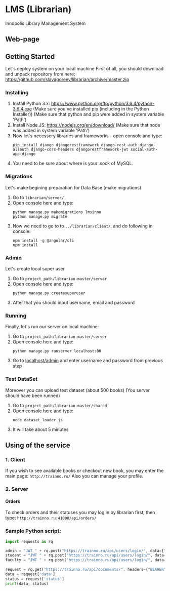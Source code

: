 # LMS (Librarian)
Innopolis Library Management System

## Web-page


## Getting Started
Let`s deploy system on your local machine
First of all, you should download and unpack repository from here: https://github.com/slavagoreev/librarian/archive/master.zip

### Installing
1. Install Python 3.x: https://www.python.org/ftp/python/3.6.4/python-3.6.4.exe
  (Make sure you`ve installed pip (including in the Python Installer))
  (Make sure that python and pip were added in system variable 'Path')
2. Install Node.JS: https://nodejs.org/en/download/ (Make sure that node was added in system variable 'Path')
3. Now let`s necessery libraries and frameworks - open console and type:
      ```
      pip install django djangorestframework django-rest-auth django-allauth django-cors-headers djangorestframework-jwt social-auth-app-django
      ```
4. You need to be sure about where is your .sock of MySQL.

### Migrations
Let's make begining preparation for Data Base (make migrations)
1. Go to ```librarian/server/```
2. Open console here and type:
      ```
      python manage.py makemigrations lmsinno
      python manage.py migrate
      ```
3. Now we need to go to to ```../librarian/client/```, and do following in console:
      ```
      npm install -g @angular/cli
      npm install
      ```

### Admin
Let's create local super user
1. Go to ```project_path/librarian-master/server```
2. Open console here and type:
      ```
      python manage.py createsuperuser
      ```
3. After that you should input username, email and password
      
### Running
Finally, let`s run our server on local machine:
1. Go to ```project_path/librarian-master/server```
2. Open console here and type:
      ```
      python manage.py runserver localhost:80
      ```
3. Go to [localhost/admin](http://localhost/admin) and enter username and password from previous step

### Test DataSet
Moreover you can upload test dataset (about 500 books) (You server should have been runned)
1. Go to ```project_path/librarian-master/shared```
2. Open console here and type:
      ```
      node dataset_loader.js
      ```
3. It will take about 5 minutes

## Using of the service

### 1. Client
If you wish to see available books or checkout new book, you may enter the main page:
      ```
      http://trainno.ru/
      ```
Also you can manage your profile.
### 2. Server
#### Orders
To check orders and their statuses you may log in by librarian first, then type:
      ```
      http://trainno.ru:41000/api/orders/
      ```
### Sample Python script:
```python
import requests as rq

admin = "JWT " + rq.post("https://trainno.ru/api/users/login/", data={"username": "librarian", "password": "librarian"}).json()['token']
student = "JWT " + rq.post("https://trainno.ru/api/users/login/", data={"username": "john.doe", "password": "FXM-HC3-JKc-WXa"}).json()['token']
faculty = "JWT " + rq.post("https://trainno.ru/api/users/login/", data={"username": "joseph.brown", "password": "joseph.brown"}).json()['token']
      
request = rq.get("https://trainno.ru/api/documents/", headers={"BEARER": admin}).json()
data = request['data']
status = request['status']
print(data, status)
```
